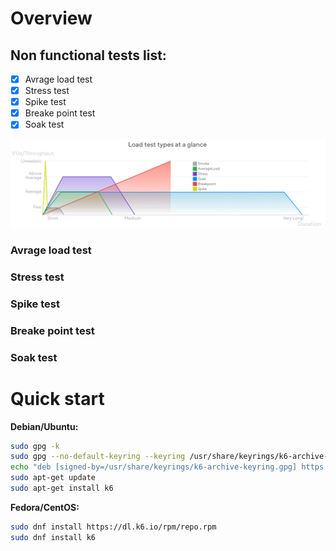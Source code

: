# Overview

## Non functional tests list:
  - [x] Avrage load test
  - [x] Stress test
  - [x] Spike test
  - [x] Breake point test
  - [x] Soak test

![Types of tests](../images/chart-load-test-types-overview.png)

### Avrage load test

### Stress test

### Spike test

### Breake point test

### Soak test

# Quick start

**Debian/Ubuntu:**
```bash
sudo gpg -k
sudo gpg --no-default-keyring --keyring /usr/share/keyrings/k6-archive-keyring.gpg --keyserver hkp://keyserver.ubuntu.com:80 --recv-keys C5AD17C747E3415A3642D57D77C6C491D6AC1D69
echo "deb [signed-by=/usr/share/keyrings/k6-archive-keyring.gpg] https://dl.k6.io/deb stable main" | sudo tee /etc/apt/sources.list.d/k6.list
sudo apt-get update
sudo apt-get install k6
```

**Fedora/CentOS:**
```bash
sudo dnf install https://dl.k6.io/rpm/repo.rpm
sudo dnf install k6
```
